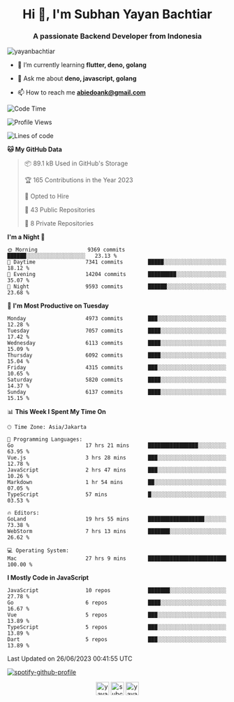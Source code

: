 <h1 align="center">Hi 👋, I'm Subhan Yayan Bachtiar</h1>
<h3 align="center">A passionate Backend Developer from Indonesia</h3>

<p align="left"> <img src="https://komarev.com/ghpvc/?username=yayanbachtiar" alt="yayanbachtiar" /> </p>

- 🌱 I’m currently learning **flutter, deno, golang**

- 💬 Ask me about **deno, javascript, golang**

- 📫 How to reach me **abiedoank@gmail.com**

<!--START_SECTION:waka-->
![Code Time](http://img.shields.io/badge/Code%20Time-5%2C529%20hrs%2056%20mins-blue)

![Profile Views](http://img.shields.io/badge/Profile%20Views-0-blue)

![Lines of code](https://img.shields.io/badge/From%20Hello%20World%20I%27ve%20Written-44.6%20million%20lines%20of%20code-blue)

**🐱 My GitHub Data** 

> 📦 89.1 kB Used in GitHub's Storage 
 > 
> 🏆 165 Contributions in the Year 2023
 > 
> 💼 Opted to Hire
 > 
> 📜 43 Public Repositories 
 > 
> 🔑 8 Private Repositories 
 > 
**I'm a Night 🦉** 

```text
🌞 Morning                9369 commits        ██████░░░░░░░░░░░░░░░░░░░   23.13 % 
🌆 Daytime                7341 commits        █████░░░░░░░░░░░░░░░░░░░░   18.12 % 
🌃 Evening                14204 commits       █████████░░░░░░░░░░░░░░░░   35.07 % 
🌙 Night                  9593 commits        ██████░░░░░░░░░░░░░░░░░░░   23.68 % 
```
📅 **I'm Most Productive on Tuesday** 

```text
Monday                   4973 commits        ███░░░░░░░░░░░░░░░░░░░░░░   12.28 % 
Tuesday                  7057 commits        ████░░░░░░░░░░░░░░░░░░░░░   17.42 % 
Wednesday                6113 commits        ████░░░░░░░░░░░░░░░░░░░░░   15.09 % 
Thursday                 6092 commits        ████░░░░░░░░░░░░░░░░░░░░░   15.04 % 
Friday                   4315 commits        ███░░░░░░░░░░░░░░░░░░░░░░   10.65 % 
Saturday                 5820 commits        ████░░░░░░░░░░░░░░░░░░░░░   14.37 % 
Sunday                   6137 commits        ████░░░░░░░░░░░░░░░░░░░░░   15.15 % 
```


📊 **This Week I Spent My Time On** 

```text
🕑︎ Time Zone: Asia/Jakarta

💬 Programming Languages: 
Go                       17 hrs 21 mins      ████████████████░░░░░░░░░   63.95 % 
Vue.js                   3 hrs 28 mins       ███░░░░░░░░░░░░░░░░░░░░░░   12.78 % 
JavaScript               2 hrs 47 mins       ███░░░░░░░░░░░░░░░░░░░░░░   10.26 % 
Markdown                 1 hr 54 mins        ██░░░░░░░░░░░░░░░░░░░░░░░   07.05 % 
TypeScript               57 mins             █░░░░░░░░░░░░░░░░░░░░░░░░   03.53 % 

🔥 Editors: 
GoLand                   19 hrs 55 mins      ██████████████████░░░░░░░   73.38 % 
WebStorm                 7 hrs 13 mins       ███████░░░░░░░░░░░░░░░░░░   26.62 % 

💻 Operating System: 
Mac                      27 hrs 9 mins       █████████████████████████   100.00 % 
```

**I Mostly Code in JavaScript** 

```text
JavaScript               10 repos            ███████░░░░░░░░░░░░░░░░░░   27.78 % 
Go                       6 repos             ████░░░░░░░░░░░░░░░░░░░░░   16.67 % 
Vue                      5 repos             ███░░░░░░░░░░░░░░░░░░░░░░   13.89 % 
TypeScript               5 repos             ███░░░░░░░░░░░░░░░░░░░░░░   13.89 % 
Dart                     5 repos             ███░░░░░░░░░░░░░░░░░░░░░░   13.89 % 
```




 Last Updated on 26/06/2023 00:41:55 UTC
<!--END_SECTION:waka-->

[![spotify-github-profile](https://spotify-github-profile.vercel.app/api/view?uid=31qtu2k4v3mbxp7clcmm6imuqq6e&cover_image=true&theme=default&show_offline=false&bar_color=53b14f&bar_color_cover=true)](https://github.com/kittinan/spotify-github-profile)


<p align="center">
<a href="https://dev.to/yayanbachtiar" target="blank"><img align="center" src="https://cdn.jsdelivr.net/npm/simple-icons@3.0.1/icons/dev-dot-to.svg" alt="yayanbachtiar" height="30" width="30" /></a>
<a href="https://linkedin.com/in/subchanyayanbachtiar" target="blank"><img align="center" src="https://cdn.jsdelivr.net/npm/simple-icons@3.0.1/icons/linkedin.svg" alt="subchanyayanbachtiar" height="30" width="30" /></a>
<a href="https://codesandbox.com/yayanbachtiar" target="blank"><img align="center" src="https://cdn.jsdelivr.net/npm/simple-icons@3.0.1/icons/codesandbox.svg" alt="yayanbachtiar" height="30" width="30" /></a>
</p>
